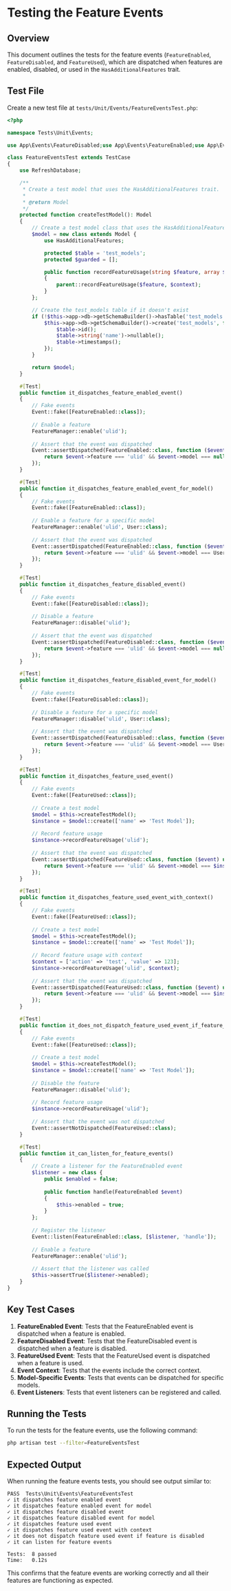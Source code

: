 # Testing the Feature Events

<link rel="stylesheet" href="../../../assets/css/styles.css">

## Overview

This document outlines the tests for the feature events (`FeatureEnabled`, `FeatureDisabled`, and `FeatureUsed`), which are dispatched when features are enabled, disabled, or used in the `HasAdditionalFeatures` trait.

## Test File

Create a new test file at `tests/Unit/Events/FeatureEventsTest.php`:

```php
<?php

namespace Tests\Unit\Events;

use App\Events\FeatureDisabled;use App\Events\FeatureEnabled;use App\Events\FeatureUsed;use App\Models\Traits\HasAdditionalFeatures;use App\Models\User;use App\Support\FeatureManager;use Illuminate\Database\Eloquent\Model;use Illuminate\Foundation\Testing\RefreshDatabase;use Illuminate\Support\Facades\Event;use old\TestCase;use PHPUnit\Framework\Attributes\Test;

class FeatureEventsTest extends TestCase
{
    use RefreshDatabase;

    /**
     * Create a test model that uses the HasAdditionalFeatures trait.
     *
     * @return Model
     */
    protected function createTestModel(): Model
    {
        // Create a test model class that uses the HasAdditionalFeatures trait
        $model = new class extends Model {
            use HasAdditionalFeatures;

            protected $table = 'test_models';
            protected $guarded = [];

            public function recordFeatureUsage(string $feature, array $context = []): void
            {
                parent::recordFeatureUsage($feature, $context);
            }
        };

        // Create the test_models table if it doesn't exist
        if (!$this->app->db->getSchemaBuilder()->hasTable('test_models')) {
            $this->app->db->getSchemaBuilder()->create('test_models', function ($table) {
                $table->id();
                $table->string('name')->nullable();
                $table->timestamps();
            });
        }

        return $model;
    }

    #[Test]
    public function it_dispatches_feature_enabled_event()
    {
        // Fake events
        Event::fake([FeatureEnabled::class]);
        
        // Enable a feature
        FeatureManager::enable('ulid');
        
        // Assert that the event was dispatched
        Event::assertDispatched(FeatureEnabled::class, function ($event) {
            return $event->feature === 'ulid' && $event->model === null;
        });
    }

    #[Test]
    public function it_dispatches_feature_enabled_event_for_model()
    {
        // Fake events
        Event::fake([FeatureEnabled::class]);
        
        // Enable a feature for a specific model
        FeatureManager::enable('ulid', User::class);
        
        // Assert that the event was dispatched
        Event::assertDispatched(FeatureEnabled::class, function ($event) {
            return $event->feature === 'ulid' && $event->model === User::class;
        });
    }

    #[Test]
    public function it_dispatches_feature_disabled_event()
    {
        // Fake events
        Event::fake([FeatureDisabled::class]);
        
        // Disable a feature
        FeatureManager::disable('ulid');
        
        // Assert that the event was dispatched
        Event::assertDispatched(FeatureDisabled::class, function ($event) {
            return $event->feature === 'ulid' && $event->model === null;
        });
    }

    #[Test]
    public function it_dispatches_feature_disabled_event_for_model()
    {
        // Fake events
        Event::fake([FeatureDisabled::class]);
        
        // Disable a feature for a specific model
        FeatureManager::disable('ulid', User::class);
        
        // Assert that the event was dispatched
        Event::assertDispatched(FeatureDisabled::class, function ($event) {
            return $event->feature === 'ulid' && $event->model === User::class;
        });
    }

    #[Test]
    public function it_dispatches_feature_used_event()
    {
        // Fake events
        Event::fake([FeatureUsed::class]);
        
        // Create a test model
        $model = $this->createTestModel();
        $instance = $model::create(['name' => 'Test Model']);
        
        // Record feature usage
        $instance->recordFeatureUsage('ulid');
        
        // Assert that the event was dispatched
        Event::assertDispatched(FeatureUsed::class, function ($event) use ($instance) {
            return $event->feature === 'ulid' && $event->model === $instance && $event->context === [];
        });
    }

    #[Test]
    public function it_dispatches_feature_used_event_with_context()
    {
        // Fake events
        Event::fake([FeatureUsed::class]);
        
        // Create a test model
        $model = $this->createTestModel();
        $instance = $model::create(['name' => 'Test Model']);
        
        // Record feature usage with context
        $context = ['action' => 'test', 'value' => 123];
        $instance->recordFeatureUsage('ulid', $context);
        
        // Assert that the event was dispatched
        Event::assertDispatched(FeatureUsed::class, function ($event) use ($instance, $context) {
            return $event->feature === 'ulid' && $event->model === $instance && $event->context === $context;
        });
    }

    #[Test]
    public function it_does_not_dispatch_feature_used_event_if_feature_is_disabled()
    {
        // Fake events
        Event::fake([FeatureUsed::class]);
        
        // Create a test model
        $model = $this->createTestModel();
        $instance = $model::create(['name' => 'Test Model']);
        
        // Disable the feature
        FeatureManager::disable('ulid');
        
        // Record feature usage
        $instance->recordFeatureUsage('ulid');
        
        // Assert that the event was not dispatched
        Event::assertNotDispatched(FeatureUsed::class);
    }

    #[Test]
    public function it_can_listen_for_feature_events()
    {
        // Create a listener for the FeatureEnabled event
        $listener = new class {
            public $enabled = false;
            
            public function handle(FeatureEnabled $event)
            {
                $this->enabled = true;
            }
        };
        
        // Register the listener
        Event::listen(FeatureEnabled::class, [$listener, 'handle']);
        
        // Enable a feature
        FeatureManager::enable('ulid');
        
        // Assert that the listener was called
        $this->assertTrue($listener->enabled);
    }
}
```

## Key Test Cases

1. **FeatureEnabled Event**: Tests that the FeatureEnabled event is dispatched when a feature is enabled.
2. **FeatureDisabled Event**: Tests that the FeatureDisabled event is dispatched when a feature is disabled.
3. **FeatureUsed Event**: Tests that the FeatureUsed event is dispatched when a feature is used.
4. **Event Context**: Tests that the events include the correct context.
5. **Model-Specific Events**: Tests that events can be dispatched for specific models.
6. **Event Listeners**: Tests that event listeners can be registered and called.

## Running the Tests

To run the tests for the feature events, use the following command:

```bash
php artisan test --filter=FeatureEventsTest
```

## Expected Output

When running the feature events tests, you should see output similar to:

```
PASS  Tests\Unit\Events\FeatureEventsTest
✓ it dispatches feature enabled event
✓ it dispatches feature enabled event for model
✓ it dispatches feature disabled event
✓ it dispatches feature disabled event for model
✓ it dispatches feature used event
✓ it dispatches feature used event with context
✓ it does not dispatch feature used event if feature is disabled
✓ it can listen for feature events

Tests:  8 passed
Time:   0.12s
```

This confirms that the feature events are working correctly and all their features are functioning as expected.
